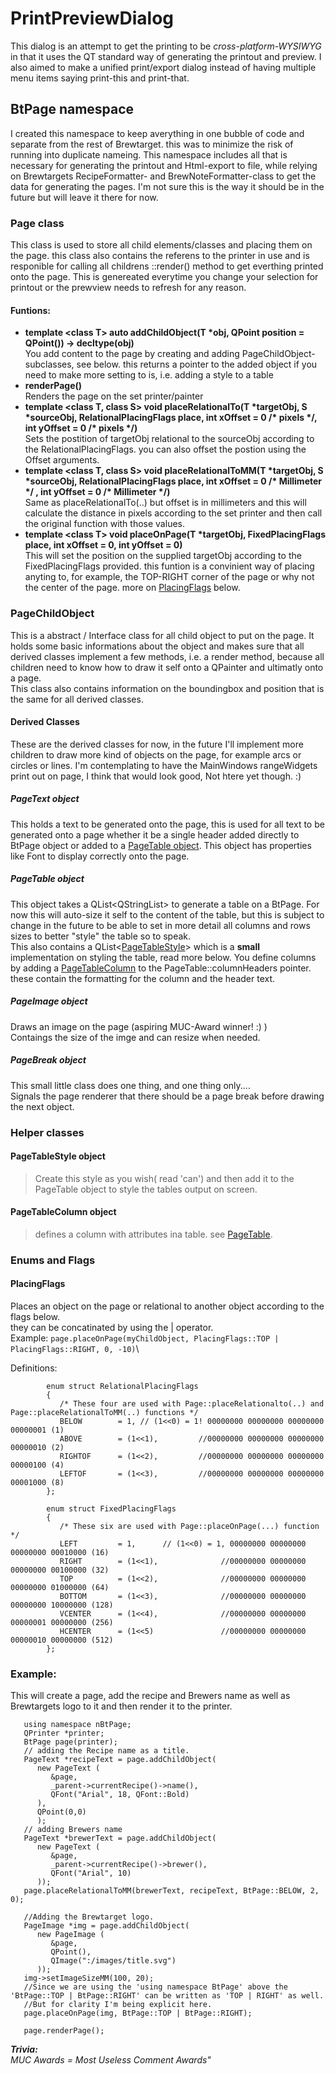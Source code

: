 # PrintPreviewDialog
This dialog is an attempt to get the printing to be *cross-platform-WYSIWYG* in that it uses the QT standard way of generating the printout and preview.
I also aimed to make a unified print/export dialog instead of having multiple menu items saying print-this and print-that.

## BtPage namespace
I created this namespace to keep averything in one bubble of code and separate from the rest of Brewtarget. this was to minimize the risk of running into duplicate nameing.
This namespace includes all that is necessary for generating the printout and Html-export to file, while relying on Brewtargets RecipeFormatter- and BrewNoteFormatter-class to get the data for generating the pages. I'm not sure this is the way it should be in the future but will leave it there for now.

### Page class
This class is used to store all child elements/classes and placing them on the page. this class also contains the referens to the printer in use and is responible for calling all childrens ::render() method to get everthing printed onto the page.
This is genereated everytime you change your selection for printout or the prewview needs to refresh for any reason.
#### Funtions:
- **template \<class T> auto addChildObject(T \*obj, QPoint position = QPoint()) -> decltype(obj)**\
You add content to the page by creating and adding PageChildObject-subclasses, see below. this returns a pointer to the added object if you need to make more setting to is, i.e. adding a style to a table
- **renderPage()**\
Renders the page on the set printer/painter
- **template \<class T, class S> void placeRelationalTo(T \*targetObj, S \*sourceObj, RelationalPlacingFlags place, int xOffset = 0 /\* pixels \*/, int yOffset = 0 /\* pixels \*/)**\
Sets the postition of targetObj relational to the sourceObj according to the RelationalPlacingFlags. you can also offset the postion using the Offset arguments.
- **template \<class T, class S> void placeRelationalToMM(T \*targetObj, S \*sourceObj, RelationalPlacingFlags place, int xOffset = 0 /\* Millimeter \*/ , int yOffset = 0 /\* Millimeter \*/)**\
Same as placeRelationalTo(..) but offset is in millimeters and this will calculate the distance in pixels according to the set printer and then call the original function with those values.
- **template \<class T> void placeOnPage(T \*targetObj, FixedPlacingFlags place, int xOffset = 0, int yOffset = 0)**\
This will set the position on the supplied targetObj according to the FixedPlacingFlags provided. this funtion is a convinient way of placing anyting to, for example, the TOP-RIGHT corner of the page or why not the center of the page. more on [PlacingFlags](#placingflags) below.
### PageChildObject
 This is a abstract / Interface class for all child object to put on the page. It holds some basic informations about the object and makes sure that all derived classes implement a few methods, i.e. a render method, because all children need to know how to draw it self onto a QPainter and ultimatly onto a page.\
This class also contains information on the boundingbox and position that is the same for all derived classes.

#### Derived Classes
These are the derived classes for now, in the future I'll implement more children to draw more kind of objects on the page, for example arcs or circles or lines. I'm contemplating to have the MainWindows rangeWidgets print out on page, I think that would look good, Not htere yet though. :)

##### PageText object
This holds a text to be generated onto the page, this is used for all text to be generated onto a page whether it be a single header added directly to BtPage object or added to a [PageTable object](#pagetable-object). This object has properties like Font to display correctly onto the page.

##### PageTable object
This object takes a QList\<QStringList> to generate a table on a BtPage. For now this will auto-size it self to the content of the table, but this is subject to change in the future to be able to set in more detail all columns and rows sizes to better "style" the table so to speak.\
This also contains a QList\<[PageTableStyle](#pagetablestyle-object)> which is a **small** implementation on styling the table, read more below.
You define columns by adding a [PageTableColumn](#pagetablecolumn-object) to the PageTable::columnHeaders pointer. these contain the formatting for the column and the header text.


##### PageImage object
Draws an image on the page (aspiring MUC-Award winner! :) )\
Contaings the size of the imge and can resize when needed.

##### PageBreak object
This small little class does one thing, and one thing only....\
Signals the page renderer that there should be a page break before drawing the next object.



### Helper classes
#### PageTableStyle object
>Create this style as you wish( read 'can') and then add it to the PageTable object to style the tables output on screen.
#### PageTableColumn object
>defines a column with attributes ina table. see [PageTable](#pagetable-object).


### Enums and Flags
#### PlacingFlags
Places an object on the page or relational to another object according to the flags below.\
they can be concatinated by using the | operator.\
Example:
`page.placeOnPage(myChildObject, PlacingFlags::TOP | PlacingFlags::RIGHT, 0, -10)`\

Definitions:

            enum struct RelationalPlacingFlags
            {
               /* These four are used with Page::placeRelationalto(..) and Page::placeRelationalToMM(..) functions */
               BELOW        = 1, // (1<<0) = 1! 00000000 00000000 00000000 00000001 (1)
               ABOVE        = (1<<1),         //00000000 00000000 00000000 00000010 (2)
               RIGHTOF      = (1<<2),         //00000000 00000000 00000000 00000100 (4)
               LEFTOF       = (1<<3),         //00000000 00000000 00000000 00001000 (8)
            };

            enum struct FixedPlacingFlags
            {
               /* These six are used with Page::placeOnPage(...) function */
               LEFT         = 1,      // (1<<0) = 1, 00000000 00000000 00000000 00010000 (16)
               RIGHT        = (1<<1),              //00000000 00000000 00000000 00100000 (32)
               TOP          = (1<<2),              //00000000 00000000 00000000 01000000 (64)
               BOTTOM       = (1<<3),              //00000000 00000000 00000000 10000000 (128)
               VCENTER      = (1<<4),              //00000000 00000000 00000001 00000000 (256)
               HCENTER      = (1<<5)               //00000000 00000000 00000010 00000000 (512)
            };

### Example:
This will create a page, add the recipe and Brewers name as well as Brewtargets logo to it and then render it to the printer.


```
   using namespace nBtPage;
   QPrinter *printer;
   BtPage page(printer);
   // adding the Recipe name as a title.
   PageText *recipeText = page.addChildObject(
      new PageText (
         &page,
         _parent->currentRecipe()->name(),
         QFont("Arial", 18, QFont::Bold)
      ),
      QPoint(0,0)
      );
   // adding Brewers name
   PageText *brewerText = page.addChildObject(
      new PageText (
         &page,
         _parent->currentRecipe()->brewer(),
         QFont("Arial", 10)
      ));
   page.placeRelationalToMM(brewerText, recipeText, BtPage::BELOW, 2, 0);

   //Adding the Brewtarget logo.
   PageImage *img = page.addChildObject(
      new PageImage (
         &page,
         QPoint(),
         QImage(":/images/title.svg")
      ));
   img->setImageSizeMM(100, 20);
   //Since we are using the 'using namespace BtPage' above the 'BtPage::TOP | BtPage::RIGHT' can be written as 'TOP | RIGHT' as well.
   //But for clarity I'm being explicit here.
   page.placeOnPage(img, BtPage::TOP | BtPage::RIGHT);

   page.renderPage();

```



***Trivia:***\
*MUC Awards = Most Useless Comment Awards"*
